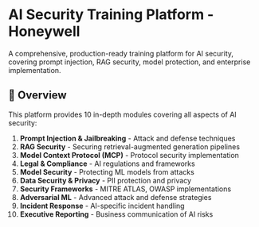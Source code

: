 # AI Security Training Platform - Honeywell

A comprehensive, production-ready training platform for AI security, covering prompt injection, RAG security, model protection, and enterprise implementation.

## 🎯 Overview

This platform provides 10 in-depth modules covering all aspects of AI security:

1. **Prompt Injection & Jailbreaking** - Attack and defense techniques
2. **RAG Security** - Securing retrieval-augmented generation pipelines  
3. **Model Context Protocol (MCP)** - Protocol security implementation
4. **Legal & Compliance** - AI regulations and frameworks
5. **Model Security** - Protecting ML models from attacks
6. **Data Security & Privacy** - PII protection and privacy
7. **Security Frameworks** - MITRE ATLAS, OWASP implementations
8. **Adversarial ML** - Advanced attack and defense strategies
9. **Incident Response** - AI-specific incident handling
10. **Executive Reporting** - Business communication of AI risks

 
